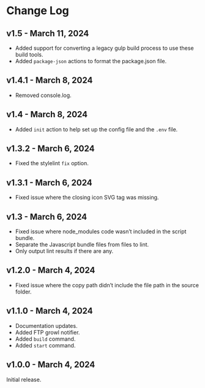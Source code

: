 # Change Log

## v1.5 - March 11, 2024

- Added support for converting a legacy gulp build process to use these build tools.
- Added `package-json` actions to format the package.json file.

## v1.4.1 - March 8, 2024

- Removed console.log.

## v1.4 - March 8, 2024

- Added `init` action to help set up the config file and the `.env` file.

## v1.3.2 - March 6, 2024

- Fixed the stylelint `fix` option.

## v1.3.1 - March 6, 2024

- Fixed issue where the closing icon SVG tag was missing.
  
## v1.3 - March 6, 2024

- Fixed issue where node_modules code wasn’t included in the script bundle.
- Separate the Javascript bundle files from files to lint.
- Only output lint results if there are any.

## v1.2.0 - March 4, 2024

- Fixed issue where the copy path didn’t include the file path in the source folder.

## v1.1.0 - March 4, 2024

- Documentation updates.
- Added FTP growl notifier.
- Added `build` command.
- Added `start` command.

## v1.0.0 - March 4, 2024

Initial release.
